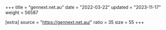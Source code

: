 +++
title = "gennext.net.au"
date = "2022-03-22"
updated = "2023-11-17"
weight = 56587

[extra]
source = "https://gennext.net.au/"
ratio = 35
size = 55
+++
